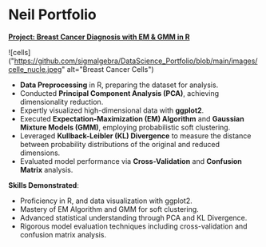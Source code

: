 # Neil Portfolio


**[Project: Breast Cancer Diagnosis with EM & GMM in R](https://github.com/YourGitHubUsername/YourProjectRepo/blob/main/YourProject.pdf)**

![cells]("https://github.com/sigmalgebra/DataScience_Portfolio/blob/main/images/celle_nucle.jpeg" alt="Breast Cancer Cells")

- **Data Preprocessing** in R, preparing the dataset for analysis.
- Conducted **Principal Component Analysis (PCA)**, achieving dimensionality reduction.
- Expertly visualized high-dimensional data with **ggplot2**.
- Executed **Expectation-Maximization (EM) Algorithm** and **Gaussian Mixture Models (GMM)**, employing probabilistic soft clustering.
- Leveraged **Kullback-Leibler (KL) Divergence** to measure the distance between probability distributions of the original and reduced dimensions.
- Evaluated model performance via **Cross-Validation** and **Confusion Matrix** analysis.

**Skills Demonstrated**:

- Proficiency in R, and data visualization with ggplot2.
- Mastery of EM Algorithm and GMM for soft clustering.
- Advanced statistical understanding through PCA and KL Divergence.
- Rigorous model evaluation techniques including cross-validation and confusion matrix analysis.
 
